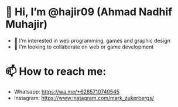 # 👋 Hi, I’m @hajir09 (Ahmad Nadhif Muhajir)
- 👀 I'm interested in web programming, games and graphic design
- 💞️ I'm looking to collaborate on web or game development
# 📫 How to reach me:
- Whatsapp: https://wa.me/+6285710749545
- Instagram: https://www.instagram.com/mark_zukerbergs/

<!---
hajir09/hajir09 is a ✨ special ✨ repository because its `README.md` (this file) appears on your GitHub profile.
You can click the Preview link to take a look at your changes.
--->
